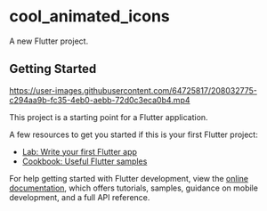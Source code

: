 # cool_animated_icons

A new Flutter project.

## Getting Started






https://user-images.githubusercontent.com/64725817/208032775-c294aa9b-fc35-4eb0-aebb-72d0c3eca0b4.mp4










This project is a starting point for a Flutter application.

A few resources to get you started if this is your first Flutter project:

- [Lab: Write your first Flutter app](https://docs.flutter.dev/get-started/codelab)
- [Cookbook: Useful Flutter samples](https://docs.flutter.dev/cookbook)

For help getting started with Flutter development, view the
[online documentation](https://docs.flutter.dev/), which offers tutorials,
samples, guidance on mobile development, and a full API reference.
